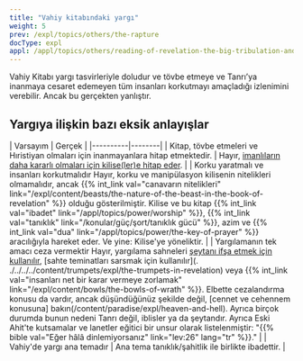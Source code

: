 ```yaml
---
title: "Vahiy kitabındaki yargı"
weight: 5
prev: /expl/topics/others/the-rapture
docType: expl
appl: /appl/topics/others/reading-of-revelation-the-big-tribulation-and-the-rapture
---
```


Vahiy Kitabı yargı tasvirleriyle doludur ve tövbe etmeye ve Tanrı’ya inanmaya cesaret edemeyen tüm insanları korkutmayı amaçladığı izlenimini verebilir. Ancak bu gerçekten yanlıştır.

## Yargıya ilişkin bazı eksik anlayışlar

<a name="3b7a"></a>
| Varsayım | Gerçek |
|----------|--------|
| Kitap, tövbe etmeleri ve Hıristiyan olmaları için inanmayanlara hitap etmektedir. | Hayır, [imanlıların daha kararlı olmaları için kilise(ler)e hitap eder](../../../background/literature/expl/the-book-of-revelation-how-to-read-it). |
| Korku yaratmalı ve insanları korkutmalıdır Hayır, korku ve manipülasyon kilisenin nitelikleri olmamalıdır, ancak {{% int_link val="canavarın nitelikleri" link="/expl/content/beasts/the-nature-of-the-beast-in-the-book-of-revelation" %}} olduğu gösterilmiştir. Kilise ve bu kitap {{% int_link val="ibadet" link="/appl/topics/power/worship" %}}, {{% int_link val="tanıklık" link="/konular/güç/şort/tanıklık gücü" %}}, azim ve {{% int_link val="dua" link="/appl/topics/power/the-key-of-prayer" %}} aracılığıyla hareket eder. Ve yine: Kilise'ye yöneliktir. |
| Yargılamanın tek amacı ceza vermektir Hayır, yargılama sahneleri [şeytanı ifşa etmek için kullanılır](../../../content/seals/expl/the-mystery-of-the-four-horse-men), [sahte teminatları sarsmak için kullanılır](. ./../../../content/trumpets/expl/the-trumpets-in-revelation) veya {{% int_link val="insanları net bir karar vermeye zorlamak" link="/expl/content/bowls/the-bowls-of-wrath" %}}. Elbette cezalandırma konusu da vardır, ancak düşündüğünüz şekilde değil, [cennet ve cehennem konusuna] bakın(/content/paradise/expl/heaven-and-hell). Ayrıca birçok durumda bunun nedeni Tanrı değil, iblisler ya da şeytandır. Ayrıca Eski Ahit'te kutsamalar ve lanetler eğitici bir unsur olarak listelenmiştir: "{{% bible val="Eğer hâlâ dinlemiyorsanız" link="lev:26" lang="tr" %}}." |
| Vahiy'de yargı ana temadır | Ana tema tanıklık/şahitlik ile birlikte ibadettir. |
